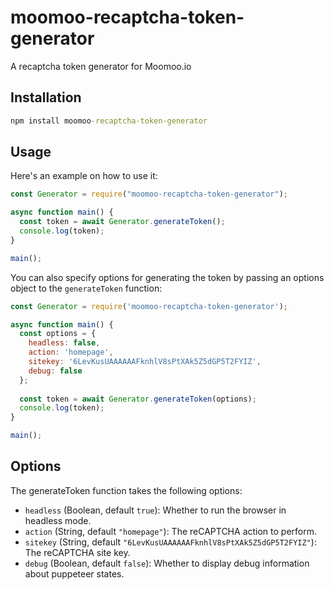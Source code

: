 # moomoo-recaptcha-token-generator
A recaptcha token generator for Moomoo.io

## Installation

```cmd
npm install moomoo-recaptcha-token-generator
```

## Usage

Here's an example on how to use it:

```js
const Generator = require("moomoo-recaptcha-token-generator");

async function main() {
  const token = await Generator.generateToken();
  console.log(token);
}

main();
```

You can also specify options for generating the token by passing an options object to the `generateToken` function:


```js
const Generator = require('moomoo-recaptcha-token-generator');

async function main() {
  const options = {
    headless: false,
    action: 'homepage',
    sitekey: '6LevKusUAAAAAAFknhlV8sPtXAk5Z5dGP5T2FYIZ',
    debug: false
  };
  
  const token = await Generator.generateToken(options);
  console.log(token);
}

main();
```

## Options
The generateToken function takes the following options:

- `headless` (Boolean, default `true`): Whether to run the browser in headless mode.
- `action` (String, default `"homepage"`): The reCAPTCHA action to perform.
- `sitekey` (String, default `"6LevKusUAAAAAAFknhlV8sPtXAk5Z5dGP5T2FYIZ"`): The reCAPTCHA site key.
- `debug` (Boolean, default `false`): Whether to display debug information about puppeteer states.
